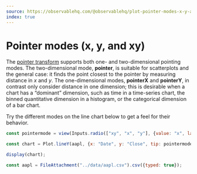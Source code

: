 ```yaml
---
source: https://observablehq.com/@observablehq/plot-pointer-modes-x-y-and-xy
index: true
---
```


# Pointer modes (x, y, and xy)

The [pointer transform](https://observablehq.com/plot/interactions/pointer) supports both one- and two-dimensional pointing modes. The two-dimensional mode, **pointer**, is suitable for scatterplots and the general case: it finds the point closest to the pointer by measuring distance in _x_ and _y_. The one-dimensional modes, **pointerX** and **pointerY**, in contrast only consider distance in one dimension; this is desirable when a chart has a “dominant” dimension, such as time in a time-series chart, the binned quantitative dimension in a histogram, or the categorical dimension of a bar chart.

Try the different modes on the line chart below to get a feel for their behavior.

```js
const pointermode = view(Inputs.radio(["xy", "x", "y"], {value: "x", label: "Pointer mode"}));
```

```js echo
const chart = Plot.lineY(aapl, {x: "Date", y: "Close", tip: pointermode}).plot();

display(chart);
```

```js echo
const aapl = FileAttachment("../data/aapl.csv").csv({typed: true});
```
